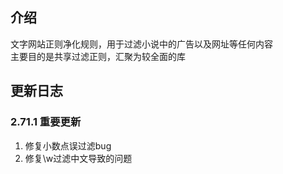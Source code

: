 ## 介绍  
文字网站正则净化规则，用于过滤小说中的广告以及网址等任何内容  
主要目的是共享过滤正则，汇聚为较全面的库
## 更新日志  
### 2.71.1 重要更新  
1. 修复小数点误过滤bug  
2. 修复\w过滤中文导致的问题  
